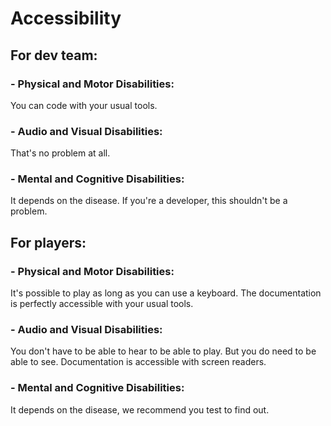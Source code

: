 # Accessibility

## For dev team:

### - Physical and Motor Disabilities: 
You can code with your usual tools.

### - Audio and Visual Disabilities:
That's no problem at all.

### - Mental and Cognitive Disabilities:
It depends on the disease. If you're a developer, this shouldn't be a problem.

## For players:

### - Physical and Motor Disabilities:
It's possible to play as long as you can use a keyboard. The documentation is perfectly accessible with your usual tools.

### - Audio and Visual Disabilities:
You don't have to be able to hear to be able to play. But you do need to be able to see. Documentation is accessible with screen readers.

### - Mental and Cognitive Disabilities:
It depends on the disease, we recommend you test to find out.